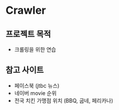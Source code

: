 # Crawler
## 프로젝트 목적
  * 크롤링을 위한 연습

## 참고 사이트
  * 페이스북 (jtbc 뉴스)
  * 네이버 movie 순위
  * 전국 치킨 가맹점 위치 (BBQ, 굽네, 페리카나)
 
